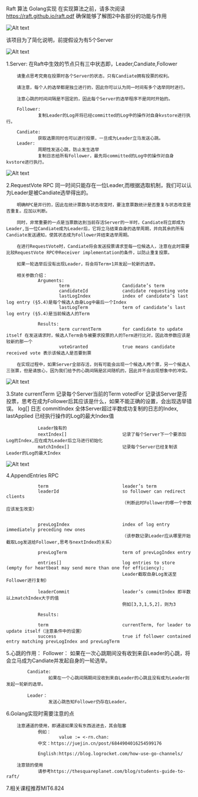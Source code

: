 

Raft 算法 Golang实现
在实现算法之前，请多次阅读 https://raft.github.io/raft.pdf 
确保能够了解图2中各部分的功能与作用

![Alt text](https://github.com/BOMBFUOCK/Raft/blob/main/png/Figure2.png)

该项目为了简化说明，前提假设为有5个Server




![Alt text](https://github.com/BOMBFUOCK/Raft/blob/main/png/server.png)

1.Server:
        在Raft中生效的节点只有三中状态即，Leader,Candiate,Follower

        请重点思考究竟在投票时各个Server的状态，只有Candiate拥有投票的权利。

        请注意，每个人的选举都是独立进行的，因此你可以认为同一时间有多个选举同时进行。

        注意心跳的时间间隔是不固定的，因此每个Server的选举程序不是同时开始的。

        Follower:     
                复制Leader的Log并将已经committed的Log中的操作对自身kvstore进行执行。
        
        Candiate:
                获取选票同时也可以进行投票，一旦成为Leader立马发送心跳。
        Leader:
                周期性发送心跳，防止发生选举
                复制日志给所有Follower，最先将committed的Log中的操作对自身kvstore进行执行。
        

        
![Alt text](https://github.com/BOMBFUOCK/Raft/blob/main/png/request.png)

2.RequestVote RPC
        同一时间只能存在一位Leader,而根据选取机制，我们可以认为Leader是被Candiate选举得出的。

        明确RPC是并行的，因此在统计票数与状态改变时，要注意票数统计是否重复与状态改变是否重复。应加以判断。

        同时，非常重要的一点是当票数达到当前存活Server的一半时，Candiate将立即成为Leader,当一位Candiate成为Leader后，它将立马结束自身的选举周期，并向其余的所有Candiate发送通知，使其状态成为Follower并结束选举周期。

        在进行RequestVote时，Candiate将会发送投票请求至每一位候选人，注意在此时需要比较RequestVote RPC中Receiver implementation的条件，以防止重复投票。

        如果一轮选举后没有出现Leader，将会将Term+1并发起一轮新的选举。

        相关参数介绍：
                Arguments:
                        term                    Candidate’s term
                        candidateId             candidate requesting vote
                        lastLogIndex            index of candidate’s last log entry (§5.4)是每个候选人自身Log中最后一个Index
                        lastLogTerm             term of candidate’s last log entry (§5.4)是当前候选人的Term

                Results:
                        term currentTerm        for candidate to update itself 在发送请求时，候选人Term会与被要求投票的人的Term进行比对，因此改参数应该是较新的那一个
                        voteGranted             true means candidate received vote 表示该候选人是否要到票

        在实现过程中，如果Server全部存活，则有可能会出现一个候选人两个票，另一个候选人三张票，但是请放心，因为我们给予的心跳间隔是区间随机的，因此并不会出现想象中的冲突。

![Alt text](https://github.com/BOMBFUOCK/Raft/blob/main/png/state.png)

3.State
                currentTerm                     记录每个Server当前的Term
                votedFor                        记录该Server是否投票，思考在成为Follower后其应该是什么，如果不能正确的设置，会出现选举错误。
                log[]                           日志
                commitIndex                     全体Server超过半数成功复制的日志的Index,
                lastApplied                     已经执行操作的Log的最大Index值

                Leader独有的
                nextIndex[]                     记录了每个Server下一个要添加Log的Index,应在成为Leader后立马进行初始化
                matchIndex[]                    记录每个Server已经复制该Leader的Log的最大Index

![Alt text](https://github.com/BOMBFUOCK/Raft/blob/main/png/append.png)

4.AppendEntries RPC

                term                            leader’s term
                leaderId                        so follower can redirect clients
                                                （判断此时Follower的哪一个参数应该发生改变）


                prevLogIndex                    index of log entry immediately preceding new ones
                                                （该参数记录Leader应从哪里开始截取Log发送给Follower,思考与nextIndex的关系）

                prevLogTerm                     term of prevLogIndex entry

                entries[]                       log entries to store (empty for heartbeat may send more than one for efficiency);
                                                Leader截取自身Log发送至Follower进行复制）
                
                leaderCommit                    leader’s commitIndex 即半数以上matchIndex大于的值
                                                例如[3,3,1,5,2]，则为3

                Results:

                term                            currentTerm, for leader to update itself（注意条件中的设置）
                success                         true if follower contained entry matching prevLogIndex and prevLogTerm




5.心跳的作用：
            Follower：
                    如果在一次心跳期间没有收到来自Leader的心跳，将会立马成为Candiate并发起自身的一轮选举。

            Candiate:
                    如果在一个心跳间隔期间没收到来自Leader的心跳且没有成为Leader则发起一轮新的选举。

            Leader：
                    发送心跳告知Follower仍存在Leader。


6.Golang实现时需要注意的点

        注意通道的使用，即通道如果没有东西送进去，其会阻塞
                例如： 
                        value := <-rn.chan:
                中文：https://juejin.cn/post/6844904016254599176

                English:https://blog.logrocket.com/how-use-go-channels/

        注意锁的使用
                请参考https://thesquareplanet.com/blog/students-guide-to-raft/



7.相关课程推荐MIT6.824


